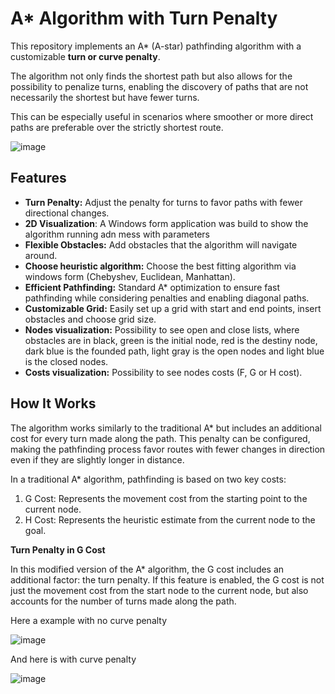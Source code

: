 # A* Algorithm with Turn Penalty

This repository implements an A* (A-star) pathfinding algorithm with a customizable **turn or curve penalty**. 

The algorithm not only finds the shortest path but also allows for the possibility to penalize turns, enabling the discovery of paths that are not necessarily the shortest but have fewer turns.

This can be especially useful in scenarios where smoother or more direct paths are preferable over the strictly shortest route.

![image](https://github.com/user-attachments/assets/f08fc0cb-87d4-43b6-8f06-906799d600c1)

## Features

- **Turn Penalty:** Adjust the penalty for turns to favor paths with fewer directional changes.
- **2D Visualization**: A Windows form application was build to show the algorithm running adn mess with parameters
- **Flexible Obstacles:** Add obstacles that the algorithm will navigate around.
- **Choose heuristic algorithm:** Choose the best fitting algorithm via windows form (Chebyshev, Euclidean, Manhattan).
- **Efficient Pathfinding:** Standard A* optimization to ensure fast pathfinding while considering penalties and enabling diagonal paths.
- **Customizable Grid:** Easily set up a grid with start and end points, insert obstacles and choose grid size.
- **Nodes visualization:** Possibility to see open and close lists, where obstacles are in black, green is the initial node, red is the destiny node, dark blue is the founded path, light gray is the open nodes and light blue is the closed nodes.
- **Costs visualization:** Possibility to see nodes costs (F, G or H cost).

## How It Works

The algorithm works similarly to the traditional A* but includes an additional cost for every turn made along the path. This penalty can be configured, making the pathfinding process favor routes with fewer changes in direction even if they are slightly longer in distance.

In a traditional A* algorithm, pathfinding is based on two key costs:

1. G Cost: Represents the movement cost from the starting point to the current node.
2. H Cost: Represents the heuristic estimate from the current node to the goal.

**Turn Penalty in G Cost**

In this modified version of the A* algorithm, the G cost includes an additional factor: the turn penalty. If this feature is enabled, the G cost is not just the movement cost from the start node to the current node, but also accounts for the number of turns made along the path.

Here a example with no curve penalty

![image](https://github.com/user-attachments/assets/2fabc7bb-e842-4fb0-a5fc-846527df85e4)

And here is with curve penalty

![image](https://github.com/user-attachments/assets/c6fba28d-17f6-4109-b941-cb14fca6b72d)

